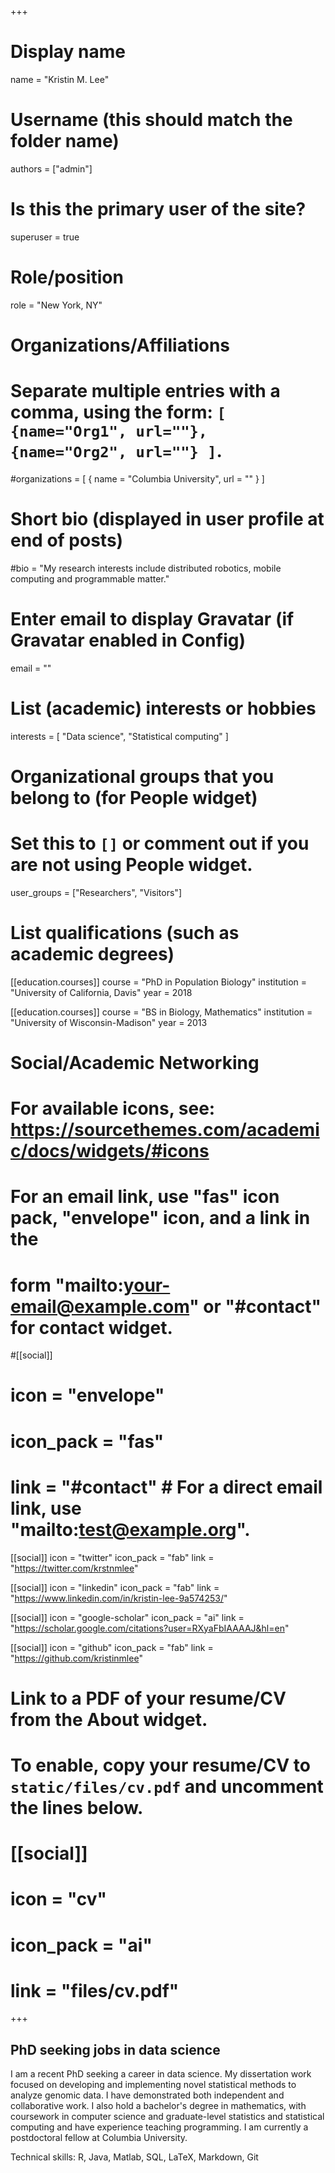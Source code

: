 +++
# Display name
name = "Kristin M. Lee"

# Username (this should match the folder name)
authors = ["admin"]

# Is this the primary user of the site?
superuser = true

# Role/position
role = "New York, NY"

# Organizations/Affiliations
#   Separate multiple entries with a comma, using the form: `[ {name="Org1", url=""}, {name="Org2", url=""} ]`.
#organizations = [ { name = "Columbia University", url = "" } ]

# Short bio (displayed in user profile at end of posts)
#bio = "My research interests include distributed robotics, mobile computing and programmable matter."

# Enter email to display Gravatar (if Gravatar enabled in Config)
email = ""

# List (academic) interests or hobbies
interests = [
  "Data science",
  "Statistical computing"
]

# Organizational groups that you belong to (for People widget)
#   Set this to `[]` or comment out if you are not using People widget.
user_groups = ["Researchers", "Visitors"]

# List qualifications (such as academic degrees)
[[education.courses]]
  course = "PhD in Population Biology"
  institution = "University of California, Davis"
  year = 2018

[[education.courses]]
  course = "BS in Biology, Mathematics"
  institution = "University of Wisconsin-Madison"
  year = 2013


# Social/Academic Networking
# For available icons, see: https://sourcethemes.com/academic/docs/widgets/#icons
#   For an email link, use "fas" icon pack, "envelope" icon, and a link in the
#   form "mailto:your-email@example.com" or "#contact" for contact widget.

#[[social]]
#  icon = "envelope"
#  icon_pack = "fas"
#  link = "#contact"  # For a direct email link, use "mailto:test@example.org".

[[social]]
  icon = "twitter"
  icon_pack = "fab"
  link = "https://twitter.com/krstnmlee"
  
  [[social]]
  icon = "linkedin"
  icon_pack = "fab"
  link = "https://www.linkedin.com/in/kristin-lee-9a574253/"

[[social]]
  icon = "google-scholar"
  icon_pack = "ai"
  link = "https://scholar.google.com/citations?user=RXyaFbIAAAAJ&hl=en"

[[social]]
  icon = "github"
  icon_pack = "fab"
  link = "https://github.com/kristinmlee"

# Link to a PDF of your resume/CV from the About widget.
# To enable, copy your resume/CV to `static/files/cv.pdf` and uncomment the lines below.
# [[social]]
#   icon = "cv"
#   icon_pack = "ai"
#   link = "files/cv.pdf"

+++

## **PhD seeking jobs in data science**

I am a recent PhD seeking a career in data science. My dissertation work focused on developing and implementing novel statistical methods to analyze genomic data. I have demonstrated both independent and collaborative work. I also hold a bachelor's degree in mathematics, with coursework in computer science and graduate-level statistics and statistical computing and have experience teaching programming. I am currently a postdoctoral fellow at Columbia University.

Technical skills: R, Java, Matlab, SQL, LaTeX, Markdown, Git